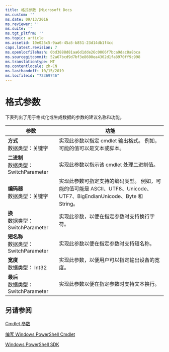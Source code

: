 ```yaml
---
title: 格式参数 |Microsoft Docs
ms.custom: ''
ms.date: 09/13/2016
ms.reviewer: ''
ms.suite: ''
ms.tgt_pltfrm: ''
ms.topic: article
ms.assetid: 10e025c5-9aa6-45a5-b851-23d14db1f4cc
caps.latest.revision: 7
ms.openlocfilehash: 0bd3888d81aa6d1dde26c0066f7bca9dac8a8bca
ms.sourcegitcommit: 52a67bcd9d7bf3e8600ea4302d1fa8970ff9c998
ms.translationtype: MT
ms.contentlocale: zh-CN
ms.lasthandoff: 10/15/2019
ms.locfileid: "72369746"
---
```

# <a name="format-parameters"></a>格式参数

下表列出了用于格式化或生成数据的参数的建议名称和功能。

|参数|功能|
|---|---|
|**方式**<br>数据类型：关键字|实现此参数以指定 cmdlet 输出格式。 例如，可能的值可以是文本或脚本。|
|**二进制**<br>数据类型： SwitchParameter|实现此参数以指示该 cmdlet 处理二进制值。|
|**编码器**<br>数据类型：关键字|实现此参数可指定支持的编码类型。 例如，可能的值可能是 ASCII、UTF8、Unicode、UTF7、BigEndianUnicode、Byte 和 String。|
|**换**<br>数据类型： SwitchParameter|实现此参数，以便在指定参数时支持换行字符。|
|**短名称**<br>数据类型： SwitchParameter|实现此参数以便在指定参数时支持短名称。|
|**宽度**<br>数据类型： Int32|实现此参数，以便用户可以指定输出设备的宽度。|
|**最后**<br>数据类型： SwitchParameter|实现此参数以便在指定参数时支持文本换行。|
## <a name="see-also"></a>另请参阅

[Cmdlet 参数](./cmdlet-parameters.md)

[编写 Windows PowerShell Cmdlet](./writing-a-windows-powershell-cmdlet.md)

[Windows PowerShell SDK](../windows-powershell-reference.md)
